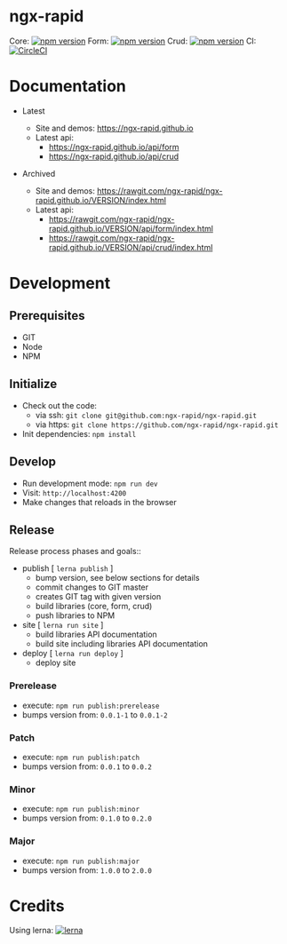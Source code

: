 # ngx-rapid

Core: [![npm version](https://badge.fury.io/js/%40ngx-rapid%2Fcore.svg)](https://badge.fury.io/js/%40ngx-rapid%2Fcore) 
 Form: [![npm version](https://badge.fury.io/js/%40ngx-rapid%2Fform.svg)](https://badge.fury.io/js/%40ngx-rapid%2Fform) 
 Crud: [![npm version](https://badge.fury.io/js/%40ngx-rapid%2Fcrud.svg)](https://badge.fury.io/js/%40ngx-rapid%2Fcrud) 
 CI: [![CircleCI](https://circleci.com/gh/ngx-rapid/ngx-rapid.svg?style=svg)](https://circleci.com/gh/ngx-rapid/ngx-rapid)
# Documentation

* Latest
    * Site and demos: https://ngx-rapid.github.io
    * Latest api: 
        * https://ngx-rapid.github.io/api/form
        * https://ngx-rapid.github.io/api/crud

* Archived
    * Site and demos: https://rawgit.com/ngx-rapid/ngx-rapid.github.io/VERSION/index.html
    * Latest api: 
        * https://rawgit.com/ngx-rapid/ngx-rapid.github.io/VERSION/api/form/index.html
        * https://rawgit.com/ngx-rapid/ngx-rapid.github.io/VERSION/api/crud/index.html

# Development

## Prerequisites

* GIT
* Node
* NPM

## Initialize

* Check out the code:
    * via ssh: `git clone git@github.com:ngx-rapid/ngx-rapid.git`
    * via https: `git clone https://github.com/ngx-rapid/ngx-rapid.git`
* Init dependencies: `npm install`

## Develop

* Run development mode: `npm run dev`
* Visit: `http://localhost:4200`
* Make changes that reloads in the browser

## Release

Release process phases and goals::
* publish [ `lerna publish` ] 
    * bump version, see below sections for details
    * commit changes to GIT master
    * creates GIT tag with given version
    * build libraries (core, form, crud)
    * push libraries to NPM
* site [ `lerna run site` ]
    * build libraries API documentation
    * build site including libraries API documentation
* deploy [ `lerna run deploy` ]
    * deploy site

### Prerelease 
* execute: `npm run publish:prerelease`
* bumps version from: `0.0.1-1` to `0.0.1-2`

### Patch
* execute: `npm run publish:patch`
* bumps version from: `0.0.1` to `0.0.2`

### Minor
* execute: `npm run publish:minor`
* bumps version from: `0.1.0` to `0.2.0`

### Major
* execute: `npm run publish:major`
* bumps version from: `1.0.0` to `2.0.0`

# Credits 

Using lerna: [![lerna](https://img.shields.io/badge/maintained%20with-lerna-cc00ff.svg)](https://lernajs.io/)

